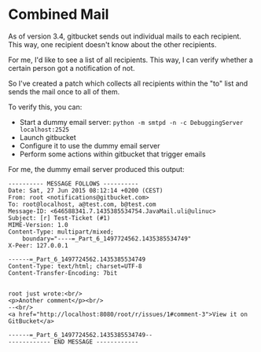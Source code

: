 Combined Mail
=============

As of version 3.4, gitbucket sends out individual mails to each recipient.
This way, one recipient doesn't know about the other recipients.

For me, I'd like to see a list of all recipients. This way, I can verify
whether a certain person got a notification of not.

So I've created a patch which collects all recipients within the "to"
list and sends the mail once to all of them.

To verify this, you can:

* Start a dummy email server: `python -m smtpd -n -c DebuggingServer localhost:2525`
* Launch gitbucket
* Configure it to use the dummy email server
* Perform some actions within gitbucket that trigger emails

For me, the dummy email server produced this output:

```
---------- MESSAGE FOLLOWS ----------
Date: Sat, 27 Jun 2015 08:12:14 +0200 (CEST)
From: root <notifications@gitbucket.com>
To: root@localhost, a@test.com, b@test.com
Message-ID: <646588341.7.1435385534754.JavaMail.uli@ulinuc>
Subject: [r] Test-Ticket (#1)
MIME-Version: 1.0
Content-Type: multipart/mixed; 
	boundary="----=_Part_6_1497724562.1435385534749"
X-Peer: 127.0.0.1

------=_Part_6_1497724562.1435385534749
Content-Type: text/html; charset=UTF-8
Content-Transfer-Encoding: 7bit


root just wrote:<br/>
<p>Another comment</p><br/>
--<br/>
<a href="http://localhost:8080/root/r/issues/1#comment-3">View it on GitBucket</a>
    
------=_Part_6_1497724562.1435385534749--
------------ END MESSAGE ------------
```
